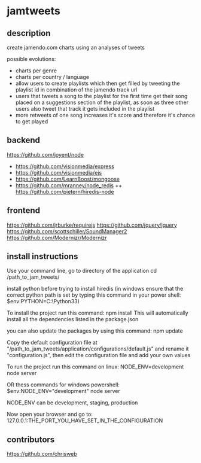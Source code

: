 jamtweets
=========

description
-----------

create jamendo.com charts using an analyses of tweets

possible evolutions: 
* charts per genre
* charts per country / language
* allow users to create playlists which then get filled by tweeting the playlist id in combination of the jamendo track url
* users that tweets a song to the playlist for the first time get their song placed on a suggestions section of the playlist, as soon as three other users also tweet that track it gets included in the playlist
* more retweets of one song increases it's score and therefore it's chance to get played

backend
-------

https://github.com/joyent/node
+ https://github.com/visionmedia/express
+ https://github.com/visionmedia/ejs
+ https://github.com/LearnBoost/mongoose
+ https://github.com/mranney/node_redis
++ https://github.com/pietern/hiredis-node

frontend
--------

https://github.com/jrburke/requirejs
https://github.com/jquery/jquery
https://github.com/scottschiller/SoundManager2
https://github.com/Modernizr/Modernizr

install instructions
--------------------

Use your command line, go to directory of the application
cd /path_to_jam_tweets/

install python before trying to install hiredis
(in windows ensure that the correct python path is set by typing this command in your power shell: $env:PYTHON=C:\Python33)

To install the project run this command:
npm install
This will automatically install all the dependencies listed in the package.json

you can also update the packages by using this command:
npm update

Copy the default configuration file at "/path_to_jam_tweets/application/configurations/default.js" and rename it "configuration.js", then edit the configuration file and add your own values

To run the project run this command on linux:
NODE_ENV=development node server

OR thess commands for windows powershell:
$env:NODE_ENV="development"
node server

NODE_ENV can be development, staging, production

Now open your browser and go to:
127.0.0.1:THE_PORT_YOU_HAVE_SET_IN_THE_CONFIGURATION

contributors
------------

https://github.com/chrisweb